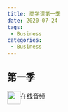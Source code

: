 ```yaml
---
title: 商学课第一季
date: 2020-07-24
tags:
 - Business       
categories: 
 - Business
---
```


## 第一季

<img src='https://gitee.com/hongkongsun/pic-bed/raw/master/config/audio.png' style='float:left; width:30px;height:16 px;'/> [在线音频](http://m.ximalaya.com/sound/373097087)



